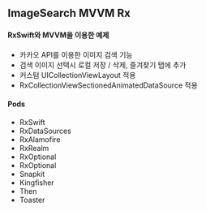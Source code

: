 ## ImageSearch MVVM Rx

#### RxSwift와 MVVM을 이용한 예제

- 카카오 API를 이용한 이미지 검색 기능
- 검색 이미지 선택시 로컬 저장 / 삭제, 즐겨찾기 탭에 추가
- 커스텀 UICollectionViewLayout 적용
- RxCollectionViewSectionedAnimatedDataSource 적용

#### Pods

- RxSwift
- RxDataSources
- RxAlamofire
- RxRealm
- RxOptional
- RxOptional
- Snapkit
- Kingfisher
- Then
- Toaster
